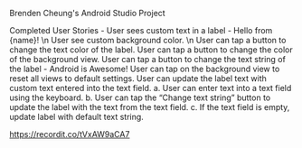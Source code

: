 Brenden Cheung's Android Studio Project

Completed User Stories - 
User sees custom text in a label - Hello from {name}! \n
User see custom background color. \n
User can tap a button to change the text color of the label.
User can tap a button to change the color of the background view.
User can tap a button to change the text string of the label - Android is Awesome!
User can tap on the background view to reset all views to default settings.
User can update the label text with custom text entered into the text field.
  a. User can enter text into a text field using the keyboard.
  b. User can tap the “Change text string” button to update the label with the text from the text field.
  c. If the text field is empty, update label with default text string.

https://recordit.co/tVxAW9aCA7
